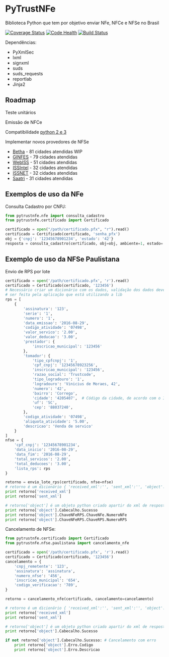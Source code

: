 # PyTrustNFe
Biblioteca Python que tem por objetivo enviar NFe, NFCe e NFSe no Brasil

[![Coverage Status](https://coveralls.io/repos/danimaribeiro/PyTrustNFe/badge.svg?branch=master)](https://coveralls.io/r/danimaribeiro/PyTrustNFe?branch=master)
[![Code Health](https://landscape.io/github/danimaribeiro/PyTrustNFe/master/landscape.svg?style=flat)](https://landscape.io/github/danimaribeiro/PyTrustNFe/master)
[![Build Status](https://travis-ci.org/danimaribeiro/PyTrustNFe.svg?branch=master)](https://travis-ci.org/danimaribeiro/PyTrustNFe)

Dependências:
* PyXmlSec
* lxml
* signxml
* suds
* suds_requests
* reportlab
* Jinja2

Roadmap
--------------
Teste unitários

Emissão de NFCe

Compatibilidade [python 2 e 3](https://github.com/danimaribeiro/PyTrustNFe/pull/6)

Implementar novos provedores de NFSe
* [Betha](cidades/betha.md) - 81 cidades atendidas  WIP
* [GINFES](cidades/ginfes.md) - 79 cidades atendidas
* [WebISS](cidades/webiss.md) - 51 cidades atendidas
* [ISSIntel](cidades/issintel.md) - 32 cidades atendidas
* [ISSNET](cidades/issnet.md) - 32 cidades atendidas
* [Saatri](cidades/saatri.md) - 31 cidades atendidas


Exemplos de uso da NFe
---------------

Consulta Cadastro por CNPJ:

```python
from pytrustnfe.nfe import consulta_cadastro
from pytrustnfe.certificado import Certificado

certificado = open("/path/certificado.pfx", "r").read()
certificado = Certificado(certificado, 'senha_pfx')
obj = {'cnpj': '12345678901234', 'estado': '42'}
resposta = consulta_cadastro(certificado, obj=obj, ambiente=1, estado='42')
```


Exemplo de uso da NFSe Paulistana
---------------------------------

Envio de RPS por lote

```python
certificado = open('/path/certificado.pfx', 'r').read()
certificado = Certificado(certificado, '123456')
# Necessário criar um dicionário com os dados, validação dos dados deve
# ser feita pela aplicação que está utilizando a lib
rps = [
    {
        'assinatura': '123',
        'serie': '1',
        'numero': '1',
        'data_emissao': '2016-08-29',
        'codigo_atividade': '07498',
        'valor_servico': '2.00',
        'valor_deducao': '3.00',
        'prestador': {
            'inscricao_municipal': '123456'
        },
        'tomador': {
            'tipo_cpfcnpj': '1',
            'cpf_cnpj': '12345678923256',
            'inscricao_municipal': '123456',
            'razao_social': 'Trustcode',
            'tipo_logradouro': '1',
            'logradouro': 'Vinicius de Moraes, 42',
            'numero': '42',
            'bairro': 'Corrego',
            'cidade': '4205407',  # Código da cidade, de acordo com o IBGE
            'uf': 'SC',
            'cep': '88037240',
        },
        'codigo_atividade': '07498',
        'aliquota_atividade': '5.00',
        'descricao': 'Venda de servico'
    }
]
nfse = {
    'cpf_cnpj': '12345678901234',
    'data_inicio': '2016-08-29',
    'data_fim': '2016-08-29',
    'total_servicos': '2.00',
    'total_deducoes': '3.00',
    'lista_rps': rps
}

retorno = envio_lote_rps(certificado, nfse=nfse)
# retorno é um dicionário { 'received_xml':'', 'sent_xml':'', 'object': object() }
print retorno['received_xml']
print retorno['sent_xml']

# retorno['object'] é um objeto python criado apartir do xml de resposta
print retorno['object'].Cabecalho.Sucesso
print retorno['object'].ChaveNFeRPS.ChaveNFe.NumeroNFe
print retorno['object'].ChaveNFeRPS.ChaveRPS.NumeroRPS
```


Cancelamento de NFSe:

```python
from pytrustnfe.certificado import Certificado
from pytrustnfe.nfse.paulistana import cancelamento_nfe

certificado = open('/path/certificado.pfx', 'r').read()
certificado = Certificado(certificado, '123456')
cancelamento = {
    'cnpj_remetente': '123',
    'assinatura': 'assinatura',
    'numero_nfse': '456',
    'inscricao_municipal': '654',
    'codigo_verificacao': '789',
}

retorno = cancelamento_nfe(certificado, cancelamento=cancelamento)

# retorno é um dicionário { 'received_xml':'', 'sent_xml':'', 'object': object() }
print retorno['received_xml']
print retorno['sent_xml']

# retorno['object'] é um objeto python criado apartir do xml de resposta
print retorno['object'].Cabecalho.Sucesso

if not retorno['object'].Cabecalho.Sucesso: # Cancelamento com erro
    print retorno['object'].Erro.Codigo
    print retorno['object'].Erro.Descricao
```
